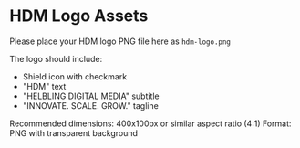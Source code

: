 # HDM Logo Assets

Please place your HDM logo PNG file here as `hdm-logo.png`

The logo should include:
- Shield icon with checkmark
- "HDM" text
- "HELBLING DIGITAL MEDIA" subtitle
- "INNOVATE. SCALE. GROW." tagline

Recommended dimensions: 400x100px or similar aspect ratio (4:1)
Format: PNG with transparent background
